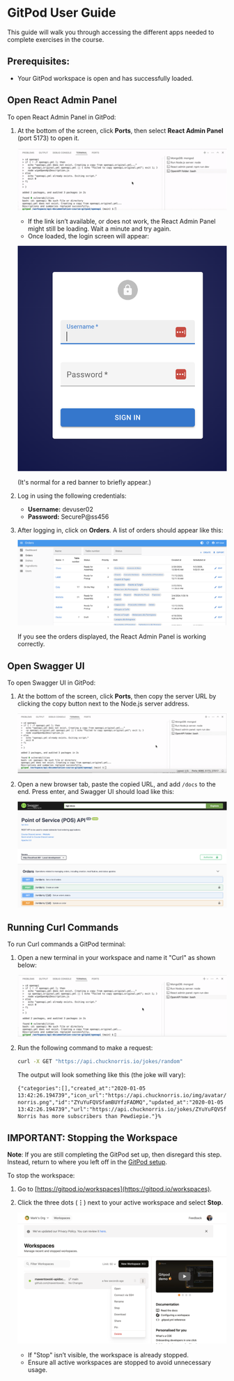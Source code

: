# GitPod User Guide

This guide will walk you through accessing the different apps needed to complete exercises in the course.

## Prerequisites:

- Your GitPod workspace is open and has successfully loaded.

## Open React Admin Panel

To open React Admin Panel in GitPod:

1. At the bottom of the screen, click **Ports**, then select **React Admin Panel** (port 5173) to open it.

   ![](images/gitpod/react-admin-port-gitpod.gif)

   - If the link isn’t available, or does not work, the React Admin Panel might still be loading. Wait a minute and try again.
   - Once loaded, the login screen will appear:

   ![](images/gitpod/react-admin-login.png)

   (It's normal for a red banner to briefly appear.)

2. Log in using the following credentials:

   - **Username:** devuser02
   - **Password:** SecureP@ss456

3. After logging in, click on **Orders**. A list of orders should appear like this:

   ![](images/gitpod/react-admin-panel-orders.png)

   If you see the orders displayed, the React Admin Panel is working correctly.

## Open Swagger UI

To open Swagger UI in GitPod:

1. At the bottom of the screen, click **Ports**, then copy the server URL by clicking the copy button next to the Node.js server address.

   ![](images/gitpod/copy-server-url.gif)

2. Open a new browser tab, paste the copied URL, and add `/docs` to the end. Press enter, and Swagger UI should load like this:

   ![](images/gitpod/swagger-ui-gitpod.png)

## Running Curl Commands

To run Curl commands a GitPod terminal:

1. Open a new terminal in your workspace and name it "Curl" as shown below:

   ![](images/gitpod/open-curl-terminal.gif)

2. Run the following command to make a request:

   ```bash
   curl -X GET "https://api.chucknorris.io/jokes/random"
   ```

   The output will look something like this (the joke will vary):

   ```shell
   {"categories":[],"created_at":"2020-01-05 13:42:26.194739","icon_url":"https://api.chucknorris.io/img/avatar/chuck-norris.png","id":"ZYuYuFQVSfamBUYfzFADMQ","updated_at":"2020-01-05 13:42:26.194739","url":"https://api.chucknorris.io/jokes/ZYuYuFQVSfamBUYfzFADMQ","value":"Chuck Norris has more subscribers than Pewdiepie."}%
   ```

## IMPORTANT: Stopping the Workspace

**Note**: If you are still completing the GitPod set up, then disregard this step. Instead, return to where you left off in the [GitPod setup](./gitpod-setup.md).

To stop the workspace:

1. Go to [https://gitpod.io/workspaces](https://gitpod.io/workspaces).
2. Click the three dots (**⋮**) next to your active workspace and select **Stop**.

   ![](images/gitpod/stop-workspace.png)

   - If "Stop" isn’t visible, the workspace is already stopped.
   - Ensure all active workspaces are stopped to avoid unnecessary usage.
